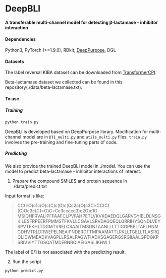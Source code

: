 # DeepBLI

**A transferable multi-channel model for detecting β-lactamase - inhibitor interaction**

#### Dependencies

Python3, PyTorch (>=1.9.0), RDkit, [DeepPurpose](https://github.com/kexinhuang12345/DeepPurpose), DGL

#### Datasets

The label reversal KIBA dataset can be downloaded from [TransformerCPI](https://github.com/lifanchen-simm/transformerCPI).

Beta-lactamase dataset we collected can be found in this repository(./data/beta-lactamase.txt).

#### To use

##### Training

```bash
python train.py
```

DeepBLI is developed based on DeepPurpose library. Modification for multi-channel model are in `DTI_multi.py` and `utils_multi.py` files. `train.py` involves the pre-training and fine-tuning parts of code. 

##### Predicting

We also provide the trained  DeepBLI model in ./model. You can use the model to predict beta-lactamase - inhibitor interactions of interest.

1) Prepare the compound SMILES and protein sequence in ./data/predict.txt

Input format is like:

> CC(=O)c1c(O)c(C)c(O)c(Cc2c(O)c3C=CC(C)(C)Oc3c(C(=O)C=Cc3ccccc3)c2O)c1O MSIQHFRVALIPFFAAFCLPVFAHPETLVKVKDAEDQLGARVGYIELDLNSGKILESFRPEERFPMMSTFKVLLCGAVLSRVDAGQEQLGRRIHYSQNDLVEYSPVTEKHLTDGMTVRELCSAAITMSDNTAANLLLTTIGGPKELTAFLHNMGDHVTRLDRWEPELNEAIPNDERDTTMPAAMATTLRKLLTGELLTLASRQQLIDWMEADKVAGPLLRSALPAGWFIADKSGAGERGSRGIIAALGPDGKPSRIVVIYTTGSQATMDERNRQIAEIGASLIKHW 1

The label of 0/1 is not associated with the predicting result.

2) Run the script

```bash
python predict.py
```


